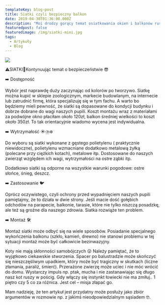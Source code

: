 ```yaml
---
templateKey: blog-post
title: Siatki czyli bezpieczny balkon
date: 2019-04-30T01:36:00.000Z
description: "Moi drodzy gorący temat osiatkowania okien i balkonów ruszył na dobre \U0001F525"
featuredpost: false
featuredimage: /img/siatki-mini.jpg
tags:
  - Artykuły
  - Blog
---
```

![](/img/siatki-mini.jpg)

⚠️SIATKI🔆Kontynuując temat o bezpieczeństwie 😎



➡️ Dostępność

Wybór jest naprawdę duży zaczynając od kolorów po tworzywo. Siatkę można kupić w sklepie zoologicznym, markecie budowlanym, na internecie lub zatrudnić firmę, która specjalizuję się w tym fachu. A warto bo będziemy mieli pewność, że siatki są dopasowane do kondycji budynku i dobrze dobrane do wagi naszych pupili. Koszt montażu wraz z materiałami za podwójne okno płaciłam około 120zł, balkon średniej wielkości to koszt około 350zł. To tak orientacyjnie wiadomo wycena jest indywidualna.



➡️ Wytrzymałość ☀️⛈️❄️

Do wyboru są siatki wykonane z gęstego polietylenu ( praktycznie niewidoczne), polietylenu wzmacniane dodatkowo metalową żyłką (polecane przy ciężkich kotach), metalowe itp. Dostosowane do naszych zwierząt względem ich wagi, wytrzymałości na ostre ząbki itp.

Dodatkowo siatki są odporne na wszystkie warunki pogodowe: ostre słońce, śnieg, deszcz.



➡️ Zastosowanie 🐦

Oprócz oczywistego, czyli ochrony przed wypadnięciem naszych pupili pamiętajmy, że to działa w dwie strony. Jeśli macie dość gołębich odchodów na parapecie, balkonie, tarasie, które nie tylko niszczą posadzkę, ale też są groźne dla naszego zdrowia. Siatka rozwiąże ten problem.



➡️ Montaż 🛠️

Montaż siatki może odbyć się na wiele sposobów. Posiadanie specjalnego wykończenia balkonu (szkło, kamień, drewno) nie stanowi problemu w tej sytuacji montaż może być całkowicie bezinwazyjny.



Koty nie mają skłonności samobójczych 😜 Należy pamiętać, że to wyjątkowo ciekawskie stworzenia. Spacer po balustradzie może skończyć się nieszczęśliwym upadkiem, który może być tragiczny w skutkach (liczne złamania, paraliż, śmierć). Przerażone zwierzę może uciec i nie móc wrócić do domu. Wystarczy impuls np. ptak, mucha i nie zastanawiając się długo nasz kot ruszy w pościg. Gdy włączy się instynkt łowiecki nie ma zmiłuj.. 1 piętro czy 5 co za różnica. Jest cel – misja złapać go.



Mam nadzieję, że ten artykuł jest przydatny może posłuży jako zbiór argumentów w rozmowie np. z jakimś nieodpowiedzialnym sąsiadem 🤓.
